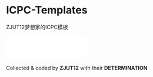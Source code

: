 # ICPC-Templates

ZJUT12梦想家的ICPC模板

![ICPC](.gitbook/assets/icpc-logo.png)

Collected & coded by **ZJUT12** with their **DETERMINATION**
